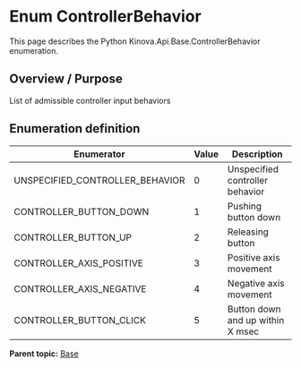 # Enum ControllerBehavior

This page describes the Python Kinova.Api.Base.ControllerBehavior enumeration.

## Overview / Purpose

List of admissible controller input behaviors

## Enumeration definition

|Enumerator|Value|Description|
|----------|-----|-----------|
|UNSPECIFIED\_CONTROLLER\_BEHAVIOR|0|Unspecified controller behavior|
|CONTROLLER\_BUTTON\_DOWN|1|Pushing button down|
|CONTROLLER\_BUTTON\_UP|2|Releasing button|
|CONTROLLER\_AXIS\_POSITIVE|3|Positive axis movement|
|CONTROLLER\_AXIS\_NEGATIVE|4|Negative axis movement|
|CONTROLLER\_BUTTON\_CLICK|5|Button down and up within X msec|

**Parent topic:** [Base](../references/summary_Base.md)

